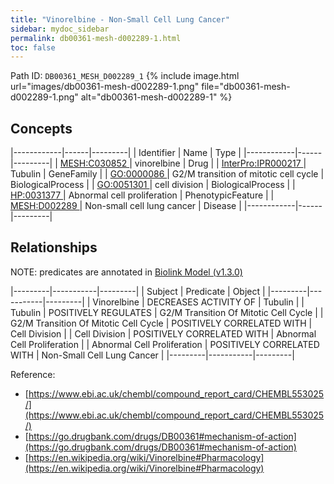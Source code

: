 ```yaml
---
title: "Vinorelbine - Non-Small Cell Lung Cancer"
sidebar: mydoc_sidebar
permalink: db00361-mesh-d002289-1.html
toc: false 
---
```



Path ID: `DB00361_MESH_D002289_1`
{% include image.html url="images/db00361-mesh-d002289-1.png" file="db00361-mesh-d002289-1.png" alt="db00361-mesh-d002289-1" %}

## Concepts

|------------|------|---------|
| Identifier | Name | Type    |
|------------|------|---------|
| <a href="https://identifiers.org/MESH:C030852">MESH:C030852 </a> | vinorelbine | Drug |
| <a href="https://identifiers.org/InterPro:IPR000217">InterPro:IPR000217 </a> | Tubulin | GeneFamily |
| <a href="https://identifiers.org/GO:0000086">GO:0000086 </a> | G2/M transition of mitotic cell cycle | BiologicalProcess |
| <a href="https://identifiers.org/GO:0051301">GO:0051301 </a> | cell division | BiologicalProcess |
| <a href="https://identifiers.org/HP:0031377">HP:0031377 </a> | Abnormal cell proliferation | PhenotypicFeature |
| <a href="https://identifiers.org/MESH:D002289">MESH:D002289 </a> | Non-small cell lung cancer | Disease |
|------------|------|---------|

## Relationships


NOTE: predicates are annotated in <a href="https://github.com/biolink/biolink-model/releases/tag/v1.3.0">Biolink Model (v1.3.0)</a>

|---------|-----------|---------|
| Subject | Predicate | Object  |
|---------|-----------|---------|
| Vinorelbine | DECREASES ACTIVITY OF | Tubulin |
| Tubulin | POSITIVELY REGULATES | G2/M Transition Of Mitotic Cell Cycle |
| G2/M Transition Of Mitotic Cell Cycle | POSITIVELY CORRELATED WITH | Cell Division |
| Cell Division | POSITIVELY CORRELATED WITH | Abnormal Cell Proliferation |
| Abnormal Cell Proliferation | POSITIVELY CORRELATED WITH | Non-Small Cell Lung Cancer |
|---------|-----------|---------|

Reference: 
  - [https://www.ebi.ac.uk/chembl/compound_report_card/CHEMBL553025/](https://www.ebi.ac.uk/chembl/compound_report_card/CHEMBL553025/)
  - [https://go.drugbank.com/drugs/DB00361#mechanism-of-action](https://go.drugbank.com/drugs/DB00361#mechanism-of-action)
  - [https://en.wikipedia.org/wiki/Vinorelbine#Pharmacology](https://en.wikipedia.org/wiki/Vinorelbine#Pharmacology)
